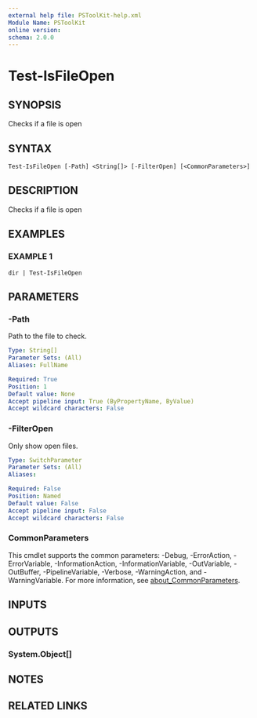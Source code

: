 ```yaml
---
external help file: PSToolKit-help.xml
Module Name: PSToolKit
online version:
schema: 2.0.0
---
```


# Test-IsFileOpen

## SYNOPSIS
Checks if a file is open

## SYNTAX

```
Test-IsFileOpen [-Path] <String[]> [-FilterOpen] [<CommonParameters>]
```

## DESCRIPTION
Checks if a file is open

## EXAMPLES

### EXAMPLE 1
```
dir | Test-IsFileOpen
```

## PARAMETERS

### -Path
Path to the file to check.

```yaml
Type: String[]
Parameter Sets: (All)
Aliases: FullName

Required: True
Position: 1
Default value: None
Accept pipeline input: True (ByPropertyName, ByValue)
Accept wildcard characters: False
```

### -FilterOpen
Only show open files.

```yaml
Type: SwitchParameter
Parameter Sets: (All)
Aliases:

Required: False
Position: Named
Default value: False
Accept pipeline input: False
Accept wildcard characters: False
```

### CommonParameters
This cmdlet supports the common parameters: -Debug, -ErrorAction, -ErrorVariable, -InformationAction, -InformationVariable, -OutVariable, -OutBuffer, -PipelineVariable, -Verbose, -WarningAction, and -WarningVariable. For more information, see [about_CommonParameters](http://go.microsoft.com/fwlink/?LinkID=113216).

## INPUTS

## OUTPUTS

### System.Object[]
## NOTES

## RELATED LINKS
